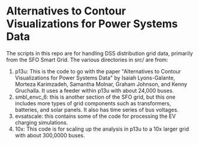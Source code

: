 # Alternatives to Contour Visualizations for Power Systems Data

The scripts in this repo are for handling DSS distribution grid data, primarily from the SFO Smart Grid. The various directories in src/ are from:
1. p13u: This is the code to go with the paper "Alternatives to Contour Visualizations for Power Systems Data" by Isaiah Lyons-Galante, Morteza Karimzadeh, Samantha Molnar, Graham Johnson, and Kenny Gruchalla. It uses a feeder within p13u with about 24,000 buses.
2. smbl_envc_6: this is another section of the SFO grid, but this one includes more types of grid components such as transformers, batteries, and solar panels. It also has time series of bus voltages.
3. evsatscale: this contains some of the code for processing the EV charging simulations. 
4. 10x: This code is for scaling up the analysis in p13u to a 10x larger grid with about 300,0000 buses. 
